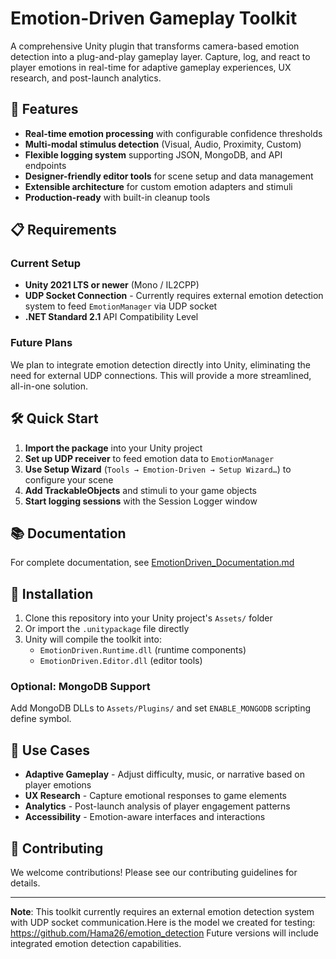 # Emotion-Driven Gameplay Toolkit

A comprehensive Unity plugin that transforms camera-based emotion detection into a plug-and-play gameplay layer. Capture, log, and react to player emotions in real-time for adaptive gameplay experiences, UX research, and post-launch analytics.

## 🚀 Features

- **Real-time emotion processing** with configurable confidence thresholds
- **Multi-modal stimulus detection** (Visual, Audio, Proximity, Custom)
- **Flexible logging system** supporting JSON, MongoDB, and API endpoints
- **Designer-friendly editor tools** for scene setup and data management
- **Extensible architecture** for custom emotion adapters and stimuli
- **Production-ready** with built-in cleanup tools

## 📋 Requirements

### Current Setup
- **Unity 2021 LTS or newer** (Mono / IL2CPP)
- **UDP Socket Connection** - Currently requires external emotion detection system to feed `EmotionManager` via UDP socket
- **.NET Standard 2.1** API Compatibility Level

### Future Plans
We plan to integrate emotion detection directly into Unity, eliminating the need for external UDP connections. This will provide a more streamlined, all-in-one solution.

## 🛠️ Quick Start

1. **Import the package** into your Unity project
2. **Set up UDP receiver** to feed emotion data to `EmotionManager`
3. **Use Setup Wizard** (`Tools → Emotion-Driven → Setup Wizard…`) to configure your scene
4. **Add TrackableObjects** and stimuli to your game objects
5. **Start logging sessions** with the Session Logger window

## 📚 Documentation

For complete documentation, see [EmotionDriven_Documentation.md](EmotionDriven_Documentation.md)

## 🔧 Installation

1. Clone this repository into your Unity project's `Assets/` folder
2. Or import the `.unitypackage` file directly
3. Unity will compile the toolkit into:
   - `EmotionDriven.Runtime.dll` (runtime components)
   - `EmotionDriven.Editor.dll` (editor tools)

### Optional: MongoDB Support
Add MongoDB DLLs to `Assets/Plugins/` and set `ENABLE_MONGODB` scripting define symbol.

## 🎯 Use Cases

- **Adaptive Gameplay** - Adjust difficulty, music, or narrative based on player emotions
- **UX Research** - Capture emotional responses to game elements
- **Analytics** - Post-launch analysis of player engagement patterns
- **Accessibility** - Emotion-aware interfaces and interactions

## 🤝 Contributing

We welcome contributions! Please see our contributing guidelines for details.


---

**Note**: This toolkit currently requires an external emotion detection system with UDP socket communication.Here is the model we created for testing:  https://github.com/Hama26/emotion_detection Future versions will include integrated emotion detection capabilities.
